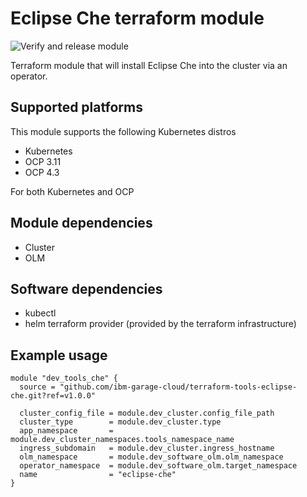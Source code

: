 # Eclipse Che terraform module

![Verify and release module](https://github.com/ibm-garage-cloud/terraform-tools-eclipse-che/workflows/Verify%20and%20release%20module/badge.svg)

Terraform module that will install Eclipse Che into the cluster via an operator.

## Supported platforms

This module supports the following Kubernetes distros

- Kubernetes
- OCP 3.11
- OCP 4.3

For both Kubernetes and OCP

## Module dependencies

- Cluster
- OLM

## Software dependencies

- kubectl
- helm terraform provider (provided by the terraform infrastructure)

## Example usage

```hcl-terraform
module "dev_tools_che" {
  source = "github.com/ibm-garage-cloud/terraform-tools-eclipse-che.git?ref=v1.0.0"

  cluster_config_file = module.dev_cluster.config_file_path
  cluster_type        = module.dev_cluster.type
  app_namespace       = module.dev_cluster_namespaces.tools_namespace_name
  ingress_subdomain   = module.dev_cluster.ingress_hostname
  olm_namespace       = module.dev_software_olm.olm_namespace
  operator_namespace  = module.dev_software_olm.target_namespace
  name                = "eclipse-che"
}
```
